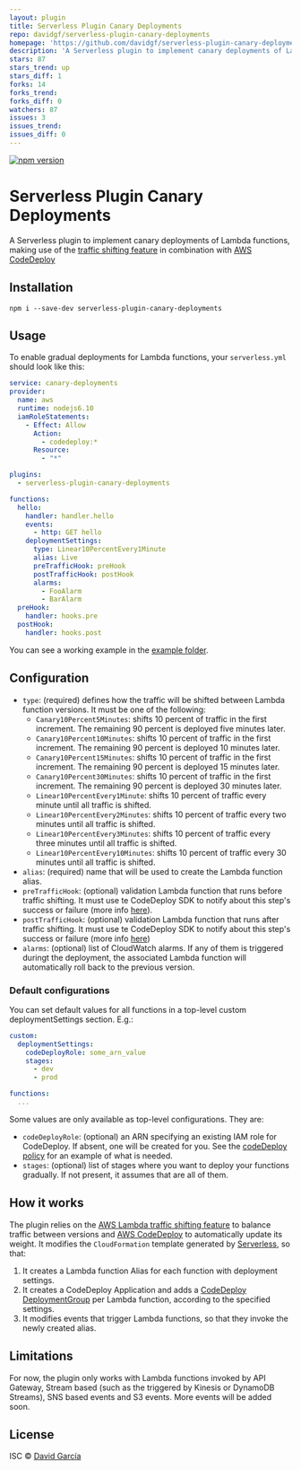 ```yaml
---
layout: plugin
title: Serverless Plugin Canary Deployments
repo: davidgf/serverless-plugin-canary-deployments
homepage: 'https://github.com/davidgf/serverless-plugin-canary-deployments'
description: 'A Serverless plugin to implement canary deployments of Lambda functions'
stars: 87
stars_trend: up
stars_diff: 1
forks: 14
forks_trend: 
forks_diff: 0
watchers: 87
issues: 3
issues_trend: 
issues_diff: 0
---
```



[![npm version](https://badge.fury.io/js/serverless-plugin-canary-deployments.svg)](https://badge.fury.io/js/serverless-plugin-canary-deployments)

# Serverless Plugin Canary Deployments

A Serverless plugin to implement canary deployments of Lambda functions, making use of the [traffic shifting feature](https://docs.aws.amazon.com/lambda/latest/dg/lambda-traffic-shifting-using-aliases.html) in combination with [AWS CodeDeploy](https://docs.aws.amazon.com/lambda/latest/dg/automating-updates-to-serverless-apps.html)

## Installation

`npm i --save-dev serverless-plugin-canary-deployments`

## Usage

To enable gradual deployments for Lambda functions, your `serverless.yml` should look like this:

```yaml
service: canary-deployments
provider:
  name: aws
  runtime: nodejs6.10
  iamRoleStatements:
    - Effect: Allow
      Action:
        - codedeploy:*
      Resource:
        - "*"

plugins:
  - serverless-plugin-canary-deployments

functions:
  hello:
    handler: handler.hello
    events:
      - http: GET hello
    deploymentSettings:
      type: Linear10PercentEvery1Minute
      alias: Live
      preTrafficHook: preHook
      postTrafficHook: postHook
      alarms:
        - FooAlarm
        - BarAlarm
  preHook:
    handler: hooks.pre
  postHook:
    handler: hooks.post
```

You can see a working example in the [example folder](./example/).

## Configuration

* `type`: (required) defines how the traffic will be shifted between Lambda function versions. It must be one of the following:
  - `Canary10Percent5Minutes`: shifts 10 percent of traffic in the first increment. The remaining 90 percent is deployed five minutes later.
  - `Canary10Percent10Minutes`: shifts 10 percent of traffic in the first increment. The remaining 90 percent is deployed 10 minutes later.
  - `Canary10Percent15Minutes`: shifts 10 percent of traffic in the first increment. The remaining 90 percent is deployed 15 minutes later.
  - `Canary10Percent30Minutes`: shifts 10 percent of traffic in the first increment. The remaining 90 percent is deployed 30 minutes later.
  - `Linear10PercentEvery1Minute`: shifts 10 percent of traffic every minute until all traffic is shifted.
  - `Linear10PercentEvery2Minutes`: shifts 10 percent of traffic every two minutes until all traffic is shifted.
  - `Linear10PercentEvery3Minutes`: shifts 10 percent of traffic every three minutes until all traffic is shifted.
  - `Linear10PercentEvery10Minutes`: shifts 10 percent of traffic every 30 minutes until all traffic is shifted.
* `alias`: (required) name that will be used to create the Lambda function alias.
* `preTrafficHook`: (optional) validation Lambda function that runs before traffic shifting. It must use te CodeDeploy SDK to notify about this step's success or failure (more info [here](https://docs.aws.amazon.com/codedeploy/latest/userguide/reference-appspec-file-structure-hooks.html)).
* `postTrafficHook`: (optional) validation Lambda function that runs after traffic shifting. It must use te CodeDeploy SDK to notify about this step's success or failure (more info [here](https://docs.aws.amazon.com/codedeploy/latest/userguide/reference-appspec-file-structure-hooks.html))
* `alarms`: (optional) list of CloudWatch alarms. If any of them is triggered duringt the deployment, the associated Lambda function will automatically roll back to the previous version.

### Default configurations

You can set default values for all functions in a top-level custom deploymentSettings section.  E.g.:

```yaml
custom:
  deploymentSettings:
    codeDeployRole: some_arn_value
    stages:
      - dev
      - prod

functions:
  ...
```

Some values are only available as top-level configurations.  They are:

* `codeDeployRole`: (optional) an ARN specifying an existing IAM role for CodeDeploy.  If absent, one will be created for you.  See the [codeDeploy policy](./example-code-deploy-policy.json) for an example of what is needed.
* `stages`: (optional) list of stages where you want to deploy your functions gradually. If not present, it assumes that are all of them.

## How it works

The plugin relies on the [AWS Lambda traffic shifting feature](https://docs.aws.amazon.com/lambda/latest/dg/lambda-traffic-shifting-using-aliases.html) to balance traffic between versions and [AWS CodeDeploy](https://docs.aws.amazon.com/lambda/latest/dg/automating-updates-to-serverless-apps.html) to automatically update its weight. It modifies the `CloudFormation` template generated by [Serverless](https://github.com/serverless/serverless), so that:

1. It creates a Lambda function Alias for each function with deployment settings.
2. It creates a CodeDeploy Application and adds a [CodeDeploy DeploymentGroup](https://docs.aws.amazon.com/AWSCloudFormation/latest/UserGuide/aws-resource-codedeploy-deploymentgroup.html) per Lambda function, according to the specified settings.
3. It modifies events that trigger Lambda functions, so that they invoke the newly created alias.

## Limitations

For now, the plugin only works with Lambda functions invoked by API Gateway, Stream based (such as the triggered by Kinesis or DynamoDB Streams), SNS based events and S3 events. More events will be added soon.

## License

ISC © [David García](https://github.com/davidgf)

